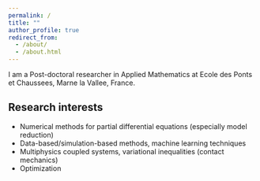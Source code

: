 ```yaml
---
permalink: /
title: ""
author_profile: true
redirect_from: 
  - /about/
  - /about.html
---
```

I am a Post-doctoral researcher in Applied Mathematics at Ecole des Ponts et Chaussees, Marne la Vallee, France.

## Research interests
<ul>
<li> Numerical methods for partial differential equations (especially model reduction) </li>
<li>Data-based/simulation-based methods, machine learning techniques </li>
<li>Multiphysics coupled systems, variational inequalities (contact mechanics) </li>
<li>Optimization </li>
</ul> 


<!-- ---
## PhD project

### Motivation
The application motivating my Phd thesis is the disposal and storage of high-level radioactive waste materials in geological media. I collaborated with Andra, — the French National Agency for Radioactive Waste Management. To protect the environment from the radioactive emission, the radioactive waste is disposed in packages that are located horizontally deep underground (at approximately 300 to 500 meters) and are monitored until their radioactivity has decayed to an acceptable level. Figure 1 is a schematic representatin of waste disposal in the repositories. Due to the large temperature of the radioactive waste, a thermal flux is generated inside the alveoli: the thermal flux then drives the mechanical and hydraulic response of the geological medium over the course of several years.
<img src="images/repository2.png"
     alt="Markdown Monster icon"
    width="300"
     style="float: right; margin-right: 10px;" />
This phenomenon requires a careful assessment of the long-term effects on neighboring areas.

### The THM problem

From a mathematical viewpoint, the system behaviour is described by time-dependent large scale coupled systems of partial differential equations (PDEs) called Thermo-Hydro-Mechanical (THM) systems: they model the behaviour of temperature, pore water pressure and solid displacement in the neighborhood of geological repositories. To introduce the mathematical formulation, we consider the spatial variable x in the Lipschitz domain$\Omega$

 -->

